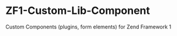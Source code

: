 ZF1-Custom-Lib-Component
========================

Custom Components (plugins, form elements) for Zend Framework 1